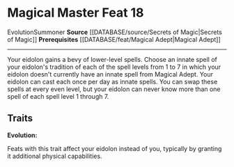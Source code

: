 ﻿---
feat: Magical Master
id: '2940'
level: '18'
name: Magical Master
prerequisite: '[[DATABASE/feat/Magical Adept|Magical Adept]]'
rarity: Common
source: '[[DATABASE/source/Secrets of Magic|Secrets of Magic]]'
trait:
- '[[DATABASE/trait/Evolution|Evolution]]'
- '[[DATABASE/trait/Summoner|Summoner]]'
type: Feat

---
# Magical Master <span class="item-type">Feat 18</span>

<span class="item-trait">Evolution</span><span class="item-trait">Summoner</span>
**Source** [[DATABASE/source/Secrets of Magic|Secrets of Magic]] 
**Prerequisites** [[DATABASE/feat/Magical Adept|Magical Adept]]

---
Your eidolon gains a bevy of lower-level spells. Choose an innate spell of your eidolon's tradition of each of the spell levels from 1 to 7 in which your eidolon doesn't currently have an innate spell from Magical Adept. Your eidolon can cast each once per day as innate spells. You can swap these spells at every even level, but your eidolon can never know more than one spell of each spell level 1 through 7.

## Traits

**Evolution:**

Feats with this trait affect your eidolon instead of you, typically by granting it additional physical capabilities.